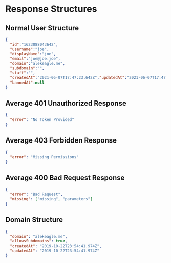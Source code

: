 # Response Structures

## Normal User Structure

```json
{
  "id":"1623088043642",
  "username":"joe",
  "displayName":"joe",
  "email":"joe@joe.joe",
  "domain":"alekeagle.me",
  "subdomain":"",
  "staff":"",
  "createdAt":"2021-06-07T17:47:23.642Z","updatedAt":"2021-06-07T17:47:23.752Z",
  "bannedAt":null
}
```

## Average 401 Unauthorized Response

```json
{
  "error": "No Token Provided"
}
```

## Average 403 Forbidden Response

```json
{
  "error": "Missing Permissions"
}
```

## Average 400 Bad Request Response

```json
{
  "error": "Bad Request",
  "missing": ["missing", "parameters"]
}
```

## Domain Structure

```json
{
  "domain": "alekeagle.me",
  "allowsSubdomains": true,
  "createdAt": "2019-10-22T23:54:41.974Z",
  "updatedAt": "2019-10-22T23:54:41.974Z"
}
```
